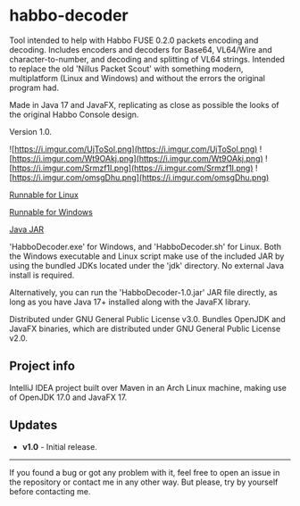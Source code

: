  
# habbo-decoder
Tool intended to help with Habbo FUSE 0.2.0 packets encoding and decoding. Includes encoders and decoders for Base64, VL64/Wire and character-to-number, and decoding and splitting of VL64 strings. Intended to replace the old 'Nillus Packet Scout' with something modern, multiplatform (Linux and Windows) and without the errors the original program had.

Made in Java 17 and JavaFX, replicating as close as possible the looks of the original Habbo Console design.

Version 1.0.

![https://i.imgur.com/UjToSol.png](https://i.imgur.com/UjToSol.png)
![https://i.imgur.com/Wt9OAkj.png](https://i.imgur.com/Wt9OAkj.png)
![https://i.imgur.com/Srmzf1I.png](https://i.imgur.com/Srmzf1I.png)
![https://i.imgur.com/omsgDhu.png](https://i.imgur.com/omsgDhu.png)

[Runnable for Linux](https://archive.alcosmos.net/Alcosmos/Git/habbo_decoder/binaries/HabboDecoder-Linux.zip)

[Runnable for Windows](https://archive.alcosmos.net/Alcosmos/Git/habbo_decoder/binaries/HabboDecoder-Windows.zip)

[Java JAR](https://archive.alcosmos.net/Alcosmos/Git/habbo_decoder/binaries/HabboDecoder-1.0.jar)

'HabboDecoder.exe' for Windows, and 'HabboDecoder.sh' for Linux.
Both the Windows executable and Linux script make use of the included JAR by using the bundled JDKs located under the 'jdk' directory. No external Java install is required.

Alternatively, you can run the 'HabboDecoder-1.0.jar' JAR file directly, as long as you have Java 17+ installed along with the JavaFX library.

Distributed under GNU General Public License v3.0.
Bundles OpenJDK and JavaFX binaries, which are distributed under GNU General Public License v2.0.

## Project info
IntelliJ IDEA project built over Maven in an Arch Linux machine, making use of OpenJDK 17.0 and JavaFX 17.

## Updates
* **v1.0** - Initial release.
---
If you found a bug or got any problem with it, feel free to open an issue in the repository or contact me in any other way. But please, try by yourself before contacting me.
